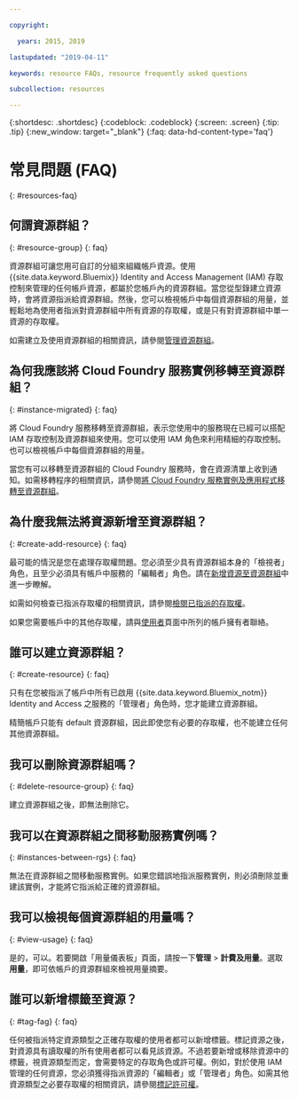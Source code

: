 ```yaml
---

copyright:

  years: 2015, 2019

lastupdated: "2019-04-11"

keywords: resource FAQs, resource frequently asked questions

subcollection: resources

---
```



{:shortdesc: .shortdesc}
{:codeblock: .codeblock}
{:screen: .screen}
{:tip: .tip}
{:new_window: target="_blank"}
{:faq: data-hd-content-type='faq'}


# 常見問題 (FAQ)
{: #resources-faq}

## 何謂資源群組？
{: #resource-group}
{: faq}

資源群組可讓您用可自訂的分組來組織帳戶資源。使用 {{site.data.keyword.Bluemix}} Identity and Access Management (IAM) 存取控制來管理的任何帳戶資源，都屬於您帳戶內的資源群組。當您從型錄建立資源時，會將資源指派給資源群組。然後，您可以檢視帳戶中每個資源群組的用量，並輕鬆地為使用者指派對資源群組中所有資源的存取權，或是只有對資源群組中單一資源的存取權。

如需建立及使用資源群組的相關資訊，請參閱[管理資源群組](/docs/resources?topic=resources-rgs)。  

## 為何我應該將 Cloud Foundry 服務實例移轉至資源群組？
{: #instance-migrated}
{: faq}

將 Cloud Foundry 服務移轉至資源群組，表示您使用中的服務現在已經可以搭配 IAM 存取控制及資源群組來使用。您可以使用 IAM 角色來利用精細的存取控制。也可以檢視帳戶中每個資源群組的用量。 

當您有可以移轉至資源群組的 Cloud Foundry 服務時，會在資源清單上收到通知。如需移轉程序的相關資訊，請參閱[將 Cloud Foundry 服務實例及應用程式移轉至資源群組](/docs/resources?topic=resources-migrate)。

## 為什麼我無法將資源新增至資源群組？
{: #create-add-resource}
{: faq}

最可能的情況是您在處理存取權問題。您必須至少具有資源群組本身的「檢視者」角色，且至少必須具有帳戶中服務的「編輯者」角色。請在[新增資源至資源群組](/docs/resources?topic=resources-rgs#add_to_rgs)中進一步瞭解。

如需如何檢查已指派存取權的相關資訊，請參閱[檢閱已指派的存取權](/docs/iam?topic=iam-iammanidaccser#review_your_access)。

如果您需要帳戶中的其他存取權，請與[使用者](https://{DomainName}/iam#/users)頁面中所列的帳戶擁有者聯絡。 

## 誰可以建立資源群組？
{: #create-resource}
{: faq}

只有在您被指派了帳戶中所有已啟用 {{site.data.keyword.Bluemix_notm}} Identity and Access 之服務的「管理者」角色時，您才能建立資源群組。

精簡帳戶只能有 default 資源群組，因此即使您有必要的存取權，也不能建立任何其他資源群組。

## 我可以刪除資源群組嗎？
{: #delete-resource-group}
{: faq}

建立資源群組之後，即無法刪除它。

## 我可以在資源群組之間移動服務實例嗎？
{: #instances-between-rgs}
{: faq}

無法在資源群組之間移動服務實例。如果您錯誤地指派服務實例，則必須刪除並重建該實例，才能將它指派給正確的資源群組。  

## 我可以檢視每個資源群組的用量嗎？
{: #view-usage}
{: faq}

是的，可以。若要開啟「用量儀表板」頁面，請按一下**管理** &gt; **計費及用量**。選取**用量**，即可依帳戶的資源群組來檢視用量摘要。 

## 誰可以新增標籤至資源？
{: #tag-fag}
{: faq}

任何被指派特定資源類型之正確存取權的使用者都可以新增標籤。標記資源之後，對資源具有讀取權的所有使用者都可以看見該資源。不過若要新增或移除資源中的標籤，視資源類型而定，會需要特定的存取角色或許可權。例如，對於使用 IAM 管理的任何資源，您必須獲得指派資源的「編輯者」或「管理者」角色。如需其他資源類型之必要存取權的相關資訊，請參閱[標記許可權](/docs/resources?topic=resources-access#tagging-permissions)。
